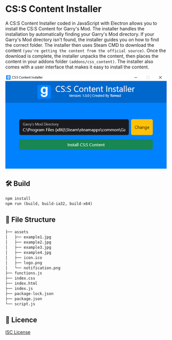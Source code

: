 # CS:S Content Installer

A CS:S Content Installer coded in JavaScript with Electron allows you to install the CS:S Content for Garry's Mod. The installer handles the installation by automatically finding your Garry's Mod directory. If your Garry's Mod directory isn't found, the installer guides you on how to find the correct folder. The installer then uses Steam CMD to download the content `(you're getting the content from the official source)`. Once the download is complete, the installer unpacks the content, then places the content in your addons folder `(addons/css_content)`. The installer also comes with a user interface that makes it easy to install the content.

![Example](https://github.com/itstomsci/CSS-Content-Installer/blob/master/.github/example.jpg?raw=true)

## 🛠️ Build

```
npm install
npm run (build, build-ia32, build-x64)
```

## 📁 File Structure

```
├── assets
│   ├── example1.jpg
│   ├── example2.jpg
│   ├── example3.jpg
│   ├── example4.jpg
│   ├── icon.ico
│   ├── logo.png
│   └── notification.png
├── functions.js
├── index.css
├── index.html
├── index.js
├── package-lock.json
├── package.json
└── script.js
```

## 📄 Licence

[ISC License](https://github.com/itstomsci/CSS-Content-Installer/blob/master/LICENSE)
